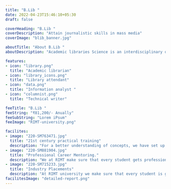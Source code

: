 ```yaml
---
title: "B.Lib "
date: 2022-04-23T15:46:10+05:30
draft: false

coverHeading: "B.Lib "
coverDescription: "Attain journalistic skills in mass media"
coverImage: "blib_banner.jpg"

aboutTitle: "About B.Lib "
aboutDescription: "Academic libraries Science is an interdisciplinary discipline that includes the study of library administration ideas and procedures. Library and information science is another name for library science. Bachelor of Library & Information Science is an educational degree conferred after completing a library science course or programme. The Indian Library Association is a major organisation dedicated to the advancement of the library movement and development. It is also in charge of accrediting universities that provide Library and Information Science education, as well as training and promotion of Library Science Education and the enhancement of library training in India. Library & Information Science Courses are primarily concerned with imparting knowledge of the ideas and methods of traditional Library Science, as well as the latest technology employed in these operations."

features:
- icon: "library.png"
  title: "Academic librarian"
- icon: "library_icons.png"
  title: "Library attendant"
- icon: "data.png"
  title: "Information analyst "
- icon: "columnist.png"
  title: "Technical writer"

feeTitle: "B.Lib "
feeString: "₹81,200/- Anually"
feeSubString: "Lorem iPsum"
feeImage: "RIMT-university.png"

facilites:
- image: "220-SM763471.jpg"
  title: "21st century practical training"
  description: "For a better understanding of concepts, we have set up advanced 21st-century tools equipped with advanced training methods so that students can learn every concept practically in a better way."
- image: "220-SM881904.jpg"
  title: "Professional Career Mentoring."
  description: "We at RIMT make sure that every student gets professional career mentoring from the industry experts to set career targets & for this we have created a career & placement cell too."
- image: "220-SM715233.jpg"
  title: "Industry Placements"
  description: "At RIMT university we make sure that every student is getting placed, each year more than 500 companies visit the campus of RIMT to hire our brightest of the talents"
facilitesImage: "detailed-report.png"
---
```


